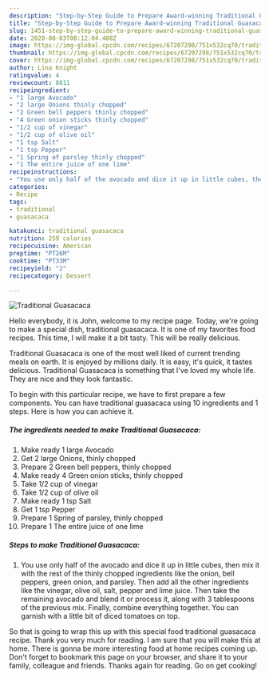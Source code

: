 ```yaml
---
description: "Step-by-Step Guide to Prepare Award-winning Traditional Guasacaca"
title: "Step-by-Step Guide to Prepare Award-winning Traditional Guasacaca"
slug: 1451-step-by-step-guide-to-prepare-award-winning-traditional-guasacaca
date: 2020-08-03T08:12:04.488Z
image: https://img-global.cpcdn.com/recipes/67207298/751x532cq70/traditional-guasacaca-recipe-main-photo.jpg
thumbnail: https://img-global.cpcdn.com/recipes/67207298/751x532cq70/traditional-guasacaca-recipe-main-photo.jpg
cover: https://img-global.cpcdn.com/recipes/67207298/751x532cq70/traditional-guasacaca-recipe-main-photo.jpg
author: Lina Knight
ratingvalue: 4
reviewcount: 8811
recipeingredient:
- "1 large Avocado"
- "2 large Onions thinly chopped"
- "2 Green bell peppers thinly chopped"
- "4 Green onion sticks thinly chopped"
- "1/2 cup of vinegar"
- "1/2 cup of olive oil"
- "1 tsp Salt"
- "1 tsp Pepper"
- "1 Spring of parsley thinly chopped"
- "1 The entire juice of one lime"
recipeinstructions:
- "You use only half of the avocado and dice it up in little cubes, then mix it with the rest of the thinly chopped ingredients like the onion, bell peppers, green onion, and parsley. Then add all the other ingredients like the vinegar, olive oil, salt, pepper and lime juice. Then take the remaining avocado and blend it or process it, along with 3 tablespoons of the previous mix. Finally, combine everything together. You can garnish with a little bit of diced tomatoes on top."
categories:
- Recipe
tags:
- traditional
- guasacaca

katakunci: traditional guasacaca 
nutrition: 259 calories
recipecuisine: American
preptime: "PT26M"
cooktime: "PT33M"
recipeyield: "2"
recipecategory: Dessert

---
```



![Traditional Guasacaca](https://img-global.cpcdn.com/recipes/67207298/751x532cq70/traditional-guasacaca-recipe-main-photo.jpg)

Hello everybody, it is John, welcome to my recipe page. Today, we're going to make a special dish, traditional guasacaca. It is one of my favorites food recipes. This time, I will make it a bit tasty. This will be really delicious.



Traditional Guasacaca is one of the most well liked of current trending meals on earth. It is enjoyed by millions daily. It is easy, it's quick, it tastes delicious. Traditional Guasacaca is something that I've loved my whole life. They are nice and they look fantastic.


To begin with this particular recipe, we have to first prepare a few components. You can have traditional guasacaca using 10 ingredients and 1 steps. Here is how you can achieve it.

<!--inarticleads1-->

##### The ingredients needed to make Traditional Guasacaca:

1. Make ready 1 large Avocado
1. Get 2 large Onions, thinly chopped
1. Prepare 2 Green bell peppers, thinly chopped
1. Make ready 4 Green onion sticks, thinly chopped
1. Take 1/2 cup of vinegar
1. Take 1/2 cup of olive oil
1. Make ready 1 tsp Salt
1. Get 1 tsp Pepper
1. Prepare 1 Spring of parsley, thinly chopped
1. Prepare 1 The entire juice of one lime




<!--inarticleads2-->

##### Steps to make Traditional Guasacaca:

1. You use only half of the avocado and dice it up in little cubes, then mix it with the rest of the thinly chopped ingredients like the onion, bell peppers, green onion, and parsley. Then add all the other ingredients like the vinegar, olive oil, salt, pepper and lime juice. Then take the remaining avocado and blend it or process it, along with 3 tablespoons of the previous mix. Finally, combine everything together. You can garnish with a little bit of diced tomatoes on top.




So that is going to wrap this up with this special food traditional guasacaca recipe. Thank you very much for reading. I am sure that you will make this at home. There is gonna be more interesting food at home recipes coming up. Don't forget to bookmark this page on your browser, and share it to your family, colleague and friends. Thanks again for reading. Go on get cooking!

